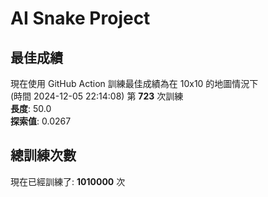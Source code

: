 
# AI Snake Project

## **最佳成績**









































































































































































































































































































































現在使用 GitHub Action 訓練最佳成績為在 10x10 的地圖情況下  
(時間 2024-12-05 22:14:08) 第 **723** 次訓練  
**長度**: 50.0  
**探索值**: 0.0267



















































































































































































































































































































































































































































































































































































































































































## 總訓練次數
現在已經訓練了: **1010000** 次
